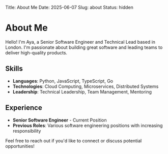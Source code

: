 Title: About Me
Date: 2025-06-07
Slug: about
Status: hidden

# About Me

Hello! I'm Aya, a Senior Software Engineer and Technical Lead based in London. I'm passionate about building great software and leading teams to deliver high-quality products.

## Skills

- **Languages**: Python, JavaScript, TypeScript, Go
- **Technologies**: Cloud Computing, Microservices, Distributed Systems
- **Leadership**: Technical Leadership, Team Management, Mentoring

## Experience

- **Senior Software Engineer** - Current Position
- **Previous Roles**: Various software engineering positions with increasing responsibility

Feel free to reach out if you'd like to connect or discuss potential opportunities!
